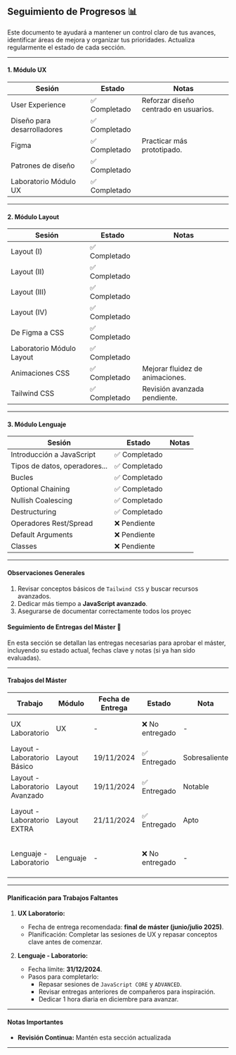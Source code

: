 ## **Seguimiento de Progresos** 📊

Este documento te ayudará a mantener un control claro de tus avances, identificar áreas de mejora y organizar tus prioridades. Actualiza regularmente el estado de cada sección.

---

#### **1. Módulo UX**
| **Sesión**                     | **Estado**   | **Notas**                          |
|--------------------------------|--------------|-------------------------------------|
| User Experience                | ✅ Completado | Reforzar diseño centrado en usuarios. |
| Diseño para desarrolladores    | ✅ Completado |                                   |
| Figma                          | ✅ Completado | Practicar más prototipado.         |
| Patrones de diseño             | ✅ Completado |                                   |
| Laboratorio Módulo UX          | ✅ Completado |                                   |

---

#### **2. Módulo Layout**
| **Sesión**                     | **Estado**   | **Notas**                          |
|--------------------------------|--------------|-------------------------------------|
| Layout (I)                     | ✅ Completado |                                   |
| Layout (II)                    | ✅ Completado |                                   |
| Layout (III)                   | ✅ Completado |                                   |
| Layout (IV)                    | ✅ Completado |                                   |
| De Figma a CSS                 | ✅ Completado |                                   |
| Laboratorio Módulo Layout      | ✅ Completado |                                   |
| Animaciones CSS                | ✅ Completado | Mejorar fluidez de animaciones.    |
| Tailwind CSS                   | ✅ Completado | Revisión avanzada pendiente.       |

---

#### **3. Módulo Lenguaje**
| **Sesión**                     | **Estado**   | **Notas**                          |
|--------------------------------|--------------|-------------------------------------|
| Introducción a JavaScript      | ✅ Completado |                                   |
| Tipos de datos, operadores...  | ✅ Completado |                                   |
| Bucles                         | ✅ Completado |                                   |
| Optional Chaining              | ✅ Completado |                                   |
| Nullish Coalescing             | ✅ Completado |                                   |
| Destructuring                  | ✅ Completado |                                   |
| Operadores Rest/Spread         | ❌ Pendiente  |                                   |
| Default Arguments              | ❌ Pendiente  |                                   |
| Classes                        | ❌ Pendiente  |                                   |

---

#### **Observaciones Generales**
1. Revisar conceptos básicos de `Tailwind CSS` y buscar recursos avanzados.
2. Dedicar más tiempo a **JavaScript avanzado**.
3. Asegurarse de documentar correctamente todos los proyec

#### **Seguimiento de Entregas del Máster** 📄

En esta sección se detallan las entregas necesarias para aprobar el máster, incluyendo su estado actual, fechas clave y notas (si ya han sido evaluadas).

---

#### **Trabajos del Máster**

| **Trabajo**                                  | **Módulo**   | **Fecha de Entrega** | **Estado**     | **Nota**          | **Observaciones**                          |
|---------------------------------------------|--------------|-----------------------|----------------|-------------------|--------------------------------------------|
| UX Laboratorio                              | UX           | -                     | ❌ No entregado | -                 | Recomendaron hacerlo al final del máster. |
| Layout - Laboratorio Básico                 | Layout       | 19/11/2024           | ✅ Entregado    | Sobresaliente     | Excelente resultado.                      |
| Layout - Laboratorio Avanzado               | Layout       | 19/11/2024           | ✅ Entregado    | Notable           | Buen resultado, pero revisa feedback.     |
| Layout - Laboratorio EXTRA                  | Layout       | 21/11/2024           | ✅ Entregado    | Apto              | Podría mejorar la documentación técnica.  |
| Lenguaje - Laboratorio                      | Lenguaje     | -                     | ❌ No entregado | -                 | Planificar entrega antes del 31/12/2024. |

---

#### **Planificación para Trabajos Faltantes**

1. **UX Laboratorio:**
   - Fecha de entrega recomendada: **final de máster (junio/julio 2025)**.
   - Planificación: Completar las sesiones de UX y repasar conceptos clave antes de comenzar.

2. **Lenguaje - Laboratorio:**
   - Fecha límite: **31/12/2024**.
   - Pasos para completarlo:
     - Repasar sesiones de `JavaScript CORE` y `ADVANCED`.
     - Revisar entregas anteriores de compañeros para inspiración.
     - Dedicar 1 hora diaria en diciembre para avanzar.

---

#### **Notas Importantes**
- **Revisión Continua:** Mantén esta sección actualizada

---